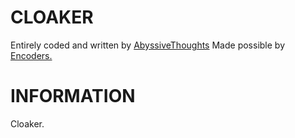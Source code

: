# CLOAKER #

Entirely coded and written by [AbyssiveThoughts](discord.gg)
Made possible by [Encoders.](discord.gg)

# INFORMATION #

Cloaker.
